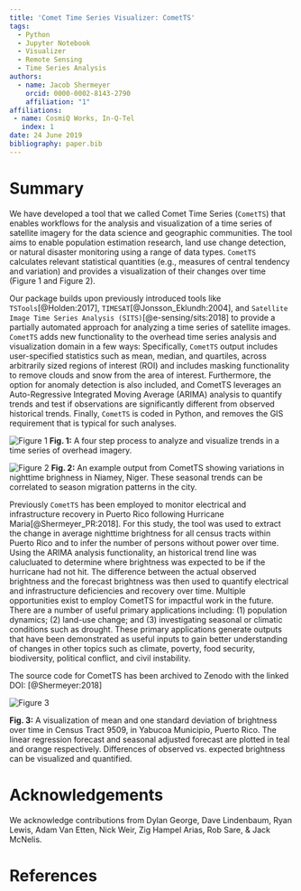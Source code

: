 ```yaml
---
title: 'Comet Time Series Visualizer: CometTS'
tags:
  - Python
  - Jupyter Notebook
  - Visualizer
  - Remote Sensing
  - Time Series Analysis
authors:
  - name: Jacob Shermeyer
    orcid: 0000-0002-8143-2790
    affiliation: "1"
affiliations:
 - name: CosmiQ Works, In-Q-Tel
   index: 1
date: 24 June 2019
bibliography: paper.bib
---
```


# Summary

We have developed a tool that we called Comet Time Series (``CometTS``) that enables workflows for the analysis and visualization of a time series of satellite imagery for the data science and geographic communities. The tool aims to enable population estimation research, land use change detection, or natural disaster monitoring using a range of data types.  ``CometTS`` calculates relevant statistical quantities (e.g., measures of central tendency and variation) and provides a visualization of their changes over time (Figure 1 and Figure 2). 

Our package builds upon previously introduced tools like ``TSTools``[@Holden:2017], ``TIMESAT``[@Jonsson_Eklundh:2004], and ``Satellite Image Time Series Analysis (SITS)``[@e-sensing/sits:2018] to provide a partially automated approach for analyzing a time series of satellite images.  ``CometTS`` adds new functionality to the overhead time series analysis and visualization domain in a few ways:  Specifically, ``CometTS`` output includes user-specified statistics such as mean, median, and quartiles, across arbitrarily sized regions of interest (ROI) and includes masking functionality to remove clouds and snow from the area of interest. Furthermore, the option for anomaly detection is also included, and CometTS leverages an Auto-Regressive Integrated Moving Average (ARIMA) analysis to quantify trends and test if observations are significantly different from observed historical trends.  Finally, ``CometTS`` is coded in Python, and removes the GIS requirement that is typical for such analyses.

![Figure 1](https://raw.githubusercontent.com/CosmiQ/CometTS/master/ExamplePlots/Workflow.png)
**Fig. 1:** A four step process to analyze and visualize trends in a time series of overhead imagery.


![Figure 2](https://raw.githubusercontent.com/CosmiQ/CometTS/master/ExamplePlots/Niamey.png)
**Fig. 2:** An example output from CometTS showing variations in nighttime brighness in Niamey, Niger.  These seasonal trends can be correlated to season migration patterns in the city.


Previously ``CometTS`` has been employed to monitor electrical and infrastructure recovery in Puerto Rico following Hurricane Maria[@Shermeyer_PR:2018].  For this study, the tool was used to extract the change in average nighttime brightness for all census tracts within Puerto Rico and to infer the number of persons without power over time. Using the ARIMA analysis functionality, an historical trend line was calucluated to  determine where brightness was expected to be if the hurricane had not hit. The difference between the actual observed brightness and the forecast brightness was then used to quantify electrical and infrastructure deficiencies and recovery over time. Multiple opportunities exist to employ CometTS for impactful work in the future. There are a number of useful primary applications including: (1) population dynamics; (2) land-use change; and (3) investigating seasonal or climatic conditions such as drought. These primary applications generate outputs that have been demonstrated as useful inputs to gain better understanding of changes in other topics such as climate, poverty, food security, biodiversity, political conflict, and civil instability. 

The source code for CometTS has been archived to Zenodo with the linked DOI: [@Shermeyer:2018]

![Figure 3](https://raw.githubusercontent.com/CosmiQ/CometTS/master/ExamplePlots/Puerto_Rico_ARIMA.png)

**Fig. 3:** A visualization of mean and one standard deviation of brightness over time in Census Tract 9509, in Yabucoa Municipio, Puerto Rico. The linear regression forecast and seasonal adjusted forecast are plotted in teal and orange respectively. Differences of observed vs. expected brightness can be visualized and quantified.


# Acknowledgements

We acknowledge contributions from Dylan George, Dave Lindenbaum, Ryan Lewis, Adam Van Etten, Nick Weir, Zig Hampel Arias, Rob Sare, & Jack McNelis.

# References

